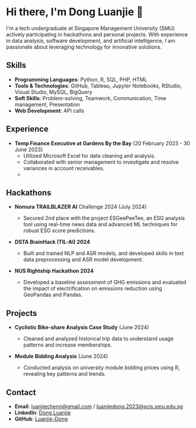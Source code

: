 # Hi there, I'm Dong Luanjie 👋

I'm a tech undergraduate at Singapore Management University (SMU) actively participating in hackathons and personal projects. With experience in data analysis, software development, and artificial intelligence, I am passionate about leveraging technology for innovative solutions.

## Skills

- **Programming Languages**: Python, R, SQL, PHP, HTML
- **Tools & Technologies**: GitHub, Tableau, Jupyter Notebooks, RStudio, Visual Studio, MySQL, BigQuery
- **Soft Skills**: Problem-solving, Teamwork, Communication, Time management, Presentation
- **Web Development**: API calls


## Experience

- **Temp Finance Executive at Gardens By the Bay** (20 February 2023 - 30 June 2023)
  - Utilized Microsoft Excel for data cleaning and analysis.
  - Collaborated with senior management to investigate and resolve variances in account receivables.
  - 
## Hackathons

- **Nomura TRAILBLAZER AI** Challenge 2024 (July 2024)
  - Secured 2nd place with the project ESGeePeeTee, an ESG analysis tool using real-time news data and advanced ML techniques for robust ESG score predictions.
    
- **DSTA BrainHack (TIL-AI) 2024**
  - Built and trained NLP and ASR models, and developed skills in text data preprocessing and ASR model development.

- **NUS Rightship Hackathon 2024**
  - Developed a baseline assessment of GHG emissions and evaluated the impact of electrification on emissions reduction using GeoPandas and Pandas.

## Projects

- **Cyclistic Bike-share Analysis Case Study** (June 2024)
  - Cleaned and analyzed historical trip data to understand usage patterns and increase memberships.

- **Module Bidding Analysis** (June 2024)
  - Conducted analysis on university module bidding prices using R, revealing key patterns and trends.







## Contact

- **Email**: [luanjiechenn@gmail.com](mailto:luanjiechenn@gmail.com) / [luanijedong.2023@scis.smu.edu.sg](mailto:luanijedong.2023@scis.smu.edu.sg)
- **LinkedIn**: [Dong Luanjie](https://www.linkedin.com/in/dong-luanjie-b8647b232)
- **GitHub**: [Luanjie-Dong](https://github.com/Luanjie-Dong)
